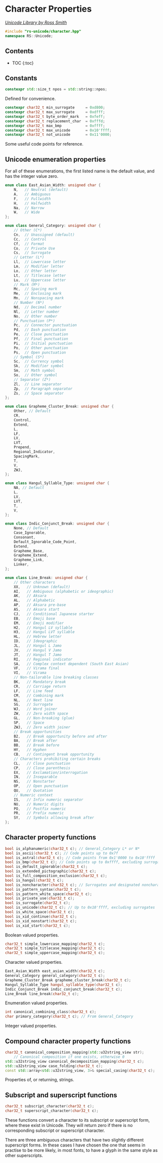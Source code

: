 # Character Properties

_[Unicode Library by Ross Smith](index.html)_

```c++
#include "rs-unicode/character.hpp"
namespace RS::Unicode;
```

## Contents

* TOC
{:toc}

## Constants

```c++
constexpr std::size_t npos = std::string::npos;
```

Defined for convenience.

```c++
constexpr char32_t min_surrogate     = 0xd800;
constexpr char32_t max_surrogate     = 0xdfff;
constexpr char32_t byte_order_mark   = 0xfeff;
constexpr char32_t replacement_char  = 0xfffd;
constexpr char32_t max_bmp           = 0xffff;
constexpr char32_t max_unicode       = 0x10'ffff;
constexpr char32_t not_unicode       = 0x11'0000;
```

Some useful code points for reference.

## Unicode enumeration properties

For all of these enumerations, the first listed name is the default value, and
has the integer value zero.

```c++
enum class East_Asian_Width: unsigned char {
    N,   // Neutral (default)
    A,   // Ambiguous
    F,   // Fullwidth
    H,   // Halfwidth
    Na,  // Narrow
    W,   // Wide
};

enum class General_Category: unsigned char {
    // Other (C*)
    Cn,  // Unassigned (default)
    Cc,  // Control
    Cf,  // Format
    Co,  // Private Use
    Cs,  // Surrogate
    // Letter (L*)
    Ll,  // Lowercase letter
    Lm,  // Modifier letter
    Lo,  // Other letter
    Lt,  // Titlecase letter
    Lu,  // Uppercase letter
    // Mark (M*)
    Mc,  // Spacing mark
    Me,  // Enclosing mark
    Mn,  // Nonspacing mark
    // Number (N*)
    Nd,  // Decimal number
    Nl,  // Letter number
    No,  // Other number
    // Punctuation (P*)
    Pc,  // Connector punctuation
    Pd,  // Dash punctuation
    Pe,  // Close punctuation
    Pf,  // Final punctuation
    Pi,  // Initial punctuation
    Po,  // Other punctuation
    Ps,  // Open punctuation
    // Symbol (S*)
    Sc,  // Currency symbol
    Sk,  // Modifier symbol
    Sm,  // Math symbol
    So,  // Other symbol
    // Separator (Z*)
    Zl,  // Line separator
    Zp,  // Paragraph separator
    Zs,  // Space separator
};

enum class Grapheme_Cluster_Break: unsigned char {
    Other, // Default
    CR,
    Control,
    Extend,
    L,
    LF,
    LV,
    LVT,
    Prepend,
    Regional_Indicator,
    SpacingMark,
    T,
    V,
    ZWJ,
};

enum class Hangul_Syllable_Type: unsigned char {
    NA, // Default
    L,
    LV,
    LVT,
    T,
    V,
};

enum class Indic_Conjunct_Break: unsigned char {
    None, // Default
    Case_Ignorable,
    Consonant,
    Default_Ignorable_Code_Point,
    Extend,
    Grapheme_Base,
    Grapheme_Extend,
    Grapheme_Link,
    Linker,
};

enum class Line_Break: unsigned char {
    // Other characters
    XX,   // Unknown (default)
    AI,   // Ambiguous (alphabetic or ideographic)
    AK,   // Aksara
    AL,   // Alphabetic
    AP,   // Aksara pre-base
    AS,   // Aksara start
    CJ,   // Conditional Japanese starter
    EB,   // Emoji base
    EM,   // Emoji modifier
    H2,   // Hangul LV syllable
    H3,   // Hangul LVT syllable
    HL,   // Hebrew letter
    ID,   // Ideographic
    JL,   // Hangul L Jamo
    JV,   // Hangul V Jamo
    JT,   // Hangul T Jamo
    RI,   // Regional indicator
    SA,   // Complex context dependent (South East Asian)
    VF,   // Virama final
    VI,   // Virama
    // Non-tailorable line breaking classes
    BK,   // Mandatory break
    CR,   // Carriage return
    LF,   // Line feed
    CM,   // Combining mark
    NL,   // Next line
    SG,   // Surrogate
    WJ,   // Word joiner
    ZW,   // Zero width space
    GL,   // Non-breaking (glue)
    SP,   // Space
    ZWJ,  // Zero width joiner
    // Break opportunities
    B2,   // Break opportunity before and after
    BA,   // Break after
    BB,   // Break before
    HY,   // Hyphen
    CB,   // Contingent break opportunity
    // Characters prohibiting certain breaks
    CL,   // Close punctuation
    CP,   // Close parenthesis
    EX,   // Exclamation/interrogation
    IN,   // Inseparable
    NS,   // Nonstarter
    OP,   // Open punctuation
    QU,   // Quotation
    // Numeric context
    IS,   // Infix numeric separator
    NU,   // Numeric digits
    PO,   // Postfix numeric
    PR,   // Prefix numeric
    SY,   // Symbols allowing break after
};
```

## Character property functions

```c++
bool is_alphanumeric(char32_t c); // General_Category L* or N*
bool is_ascii(char32_t c); // Code points up to 0x7f
bool is_astral(char32_t c); // Code points from 0x1'0000 to 0x10'ffff
bool is_bmp(char32_t c); // Code points up to 0xffff, excluding surrogates
bool is_default_ignorable(char32_t c);
bool is_extended_pictographic(char32_t c);
bool is_full_composition_exclusion(char32_t c);
bool is_hangul(char32_t c);
bool is_noncharacter(char32_t c); // Surrogates and designated noncharacters
bool is_pattern_syntax(char32_t c);
bool is_pattern_white_space(char32_t c);
bool is_private_use(char32_t c);
bool is_surrogate(char32_t c);
bool is_unicode(char32_t c); // Up to 0x10'ffff, excluding surrogates
bool is_white_space(char32_t c);
bool is_xid_continue(char32_t c);
bool is_xid_nonstart(char32_t c);
bool is_xid_start(char32_t c);
```

Boolean valued properties.

```c++
char32_t simple_lowercase_mapping(char32_t c);
char32_t simple_titlecase_mapping(char32_t c);
char32_t simple_uppercase_mapping(char32_t c);
```

Character valued properties.

```c++
East_Asian_Width east_asian_width(char32_t c);
General_Category general_category(char32_t c);
Grapheme_Cluster_Break grapheme_cluster_break(char32_t c);
Hangul_Syllable_Type hangul_syllable_type(char32_t c);
Indic_Conjunct_Break indic_conjunct_break(char32_t c);
Line_Break line_break(char32_t c);
```

Enumeration valued properties.

```c++
int canonical_combining_class(char32_t c);
char primary_category(char32_t c); // From General_Category
```

Integer valued properties.

## Compound character property functions

```c++
char32_t canonical_composition_mapping(std::u32string_view str);
    // Canonical composition if one exists, otherwise 0
std::u32string_view canonical_decomposition_mapping(char32_t c);
std::u32string_view case_folding(char32_t c);
const std::array<std::u32string_view, 3>& special_casing(char32_t c);
```

Properties of, or returning, strings.

## Subscript and superscript functions

```c++
char32_t subscript_character(char32_t c);
char32_t superscript_character(char32_t c);
```

These functions convert a character to its subscript or superscript form,
where these exist in Unicode. They will return zero if there is no
corresponding subscript or superscript character.

There are three ambiguous characters that have two slightly different
superscript forms. In these cases I have chosen the one that seems in
practise to be more likely, in most fonts, to have a glyph in the same style
as other superscripts.
